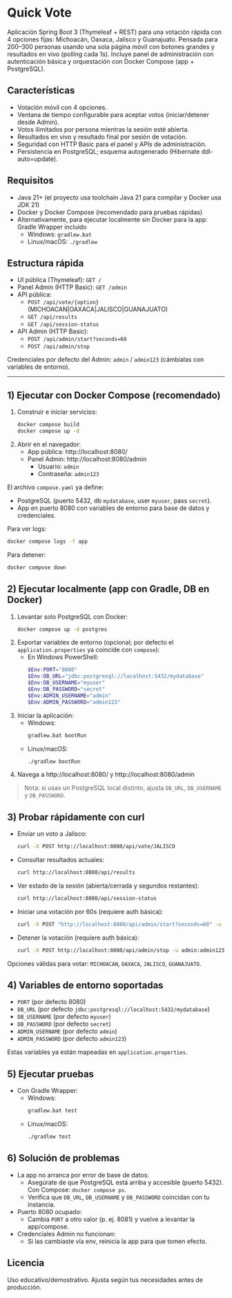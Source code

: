# Quick Vote

Aplicación Spring Boot 3 (Thymeleaf + REST) para una votación rápida con 4 opciones fijas: Michoacán, Oaxaca, Jalisco y Guanajuato. Pensada para 200–300 personas usando una sola página móvil con botones grandes y resultados en vivo (polling cada 1s). Incluye panel de administración con autenticación básica y orquestación con Docker Compose (app + PostgreSQL).

## Características
- Votación móvil con 4 opciones.
- Ventana de tiempo configurable para aceptar votos (iniciar/detener desde Admin).
- Votos ilimitados por persona mientras la sesión esté abierta.
- Resultados en vivo y resultado final por sesión de votación.
- Seguridad con HTTP Basic para el panel y APIs de administración.
- Persistencia en PostgreSQL; esquema autogenerado (Hibernate ddl-auto=update).

## Requisitos
- Java 21+ (el proyecto usa toolchain Java 21 para compilar y Docker usa JDK 21)
- Docker y Docker Compose (recomendado para pruebas rápidas)
- Alternativamente, para ejecutar localmente sin Docker para la app: Gradle Wrapper incluido
  - Windows: `gradlew.bat`
  - Linux/macOS: `./gradlew`

## Estructura rápida
- UI pública (Thymeleaf): `GET /`
- Panel Admin (HTTP Basic): `GET /admin`
- API pública:
  - `POST /api/vote/{option}` (MICHOACAN|OAXACA|JALISCO|GUANAJUATO)
  - `GET /api/results`
  - `GET /api/session-status`
- API Admin (HTTP Basic):
  - `POST /api/admin/start?seconds=60`
  - `POST /api/admin/stop`

Credenciales por defecto del Admin: `admin` / `admin123` (cámbialas con variables de entorno).

---

## 1) Ejecutar con Docker Compose (recomendado)
1. Construir e iniciar servicios:
   ```bash
   docker compose build
   docker compose up -d
   ```
2. Abrir en el navegador:
   - App pública: http://localhost:8080/
   - Panel Admin: http://localhost:8080/admin
     - Usuario: `admin`
     - Contraseña: `admin123`

El archivo `compose.yaml` ya define:
- PostgreSQL (puerto 5432, db `mydatabase`, user `myuser`, pass `secret`).
- App en puerto 8080 con variables de entorno para base de datos y credenciales.

Para ver logs:
```bash
docker compose logs -f app
```
Para detener:
```bash
docker compose down
```

## 2) Ejecutar localmente (app con Gradle, DB en Docker)
1. Levantar solo PostgreSQL con Docker:
   ```bash
   docker compose up -d postgres
   ```
2. Exportar variables de entorno (opcional; por defecto el `application.properties` ya coincide con `compose`):
   - En Windows PowerShell:
     ```powershell
     $Env:PORT="8080"
     $Env:DB_URL="jdbc:postgresql://localhost:5432/mydatabase"
     $Env:DB_USERNAME="myuser"
     $Env:DB_PASSWORD="secret"
     $Env:ADMIN_USERNAME="admin"
     $Env:ADMIN_PASSWORD="admin123"
     ```
3. Iniciar la aplicación:
   - Windows:
     ```bat
     gradlew.bat bootRun
     ```
   - Linux/macOS:
     ```bash
     ./gradlew bootRun
     ```
4. Navega a http://localhost:8080/ y http://localhost:8080/admin

> Nota: si usas un PostgreSQL local distinto, ajusta `DB_URL`, `DB_USERNAME` y `DB_PASSWORD`.

## 3) Probar rápidamente con curl
- Enviar un voto a Jalisco:
  ```bash
  curl -X POST http://localhost:8080/api/vote/JALISCO
  ```
- Consultar resultados actuales:
  ```bash
  curl http://localhost:8080/api/results
  ```
- Ver estado de la sesión (abierta/cerrada y segundos restantes):
  ```bash
  curl http://localhost:8080/api/session-status
  ```
- Iniciar una votación por 60s (requiere auth básica):
  ```bash
  curl -X POST "http://localhost:8080/api/admin/start?seconds=60" -u admin:admin123
  ```
- Detener la votación (requiere auth básica):
  ```bash
  curl -X POST http://localhost:8080/api/admin/stop -u admin:admin123
  ```

Opciones válidas para votar: `MICHOACAN`, `OAXACA`, `JALISCO`, `GUANAJUATO`.

## 4) Variables de entorno soportadas
- `PORT` (por defecto 8080)
- `DB_URL` (por defecto `jdbc:postgresql://localhost:5432/mydatabase`)
- `DB_USERNAME` (por defecto `myuser`)
- `DB_PASSWORD` (por defecto `secret`)
- `ADMIN_USERNAME` (por defecto `admin`)
- `ADMIN_PASSWORD` (por defecto `admin123`)

Estas variables ya están mapeadas en `application.properties`.

## 5) Ejecutar pruebas
- Con Gradle Wrapper:
  - Windows:
    ```bat
    gradlew.bat test
    ```
  - Linux/macOS:
    ```bash
    ./gradlew test
    ```

## 6) Solución de problemas
- La app no arranca por error de base de datos:
  - Asegúrate de que PostgreSQL está arriba y accesible (puerto 5432). Con Compose: `docker compose ps`.
  - Verifica que `DB_URL`, `DB_USERNAME` y `DB_PASSWORD` coincidan con tu instancia.
- Puerto 8080 ocupado:
  - Cambia `PORT` a otro valor (p. ej. 8081) y vuelve a levantar la app/compose.
- Credenciales Admin no funcionan:
  - Si las cambiaste vía env, reinicia la app para que tomen efecto.

## Licencia
Uso educativo/demostrativo. Ajusta según tus necesidades antes de producción.